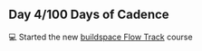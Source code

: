## Day 4/100 Days of Cadence

💻 Started the new [buildspace Flow Track](https://buildspace.so/p/nfts-on-flow) course
